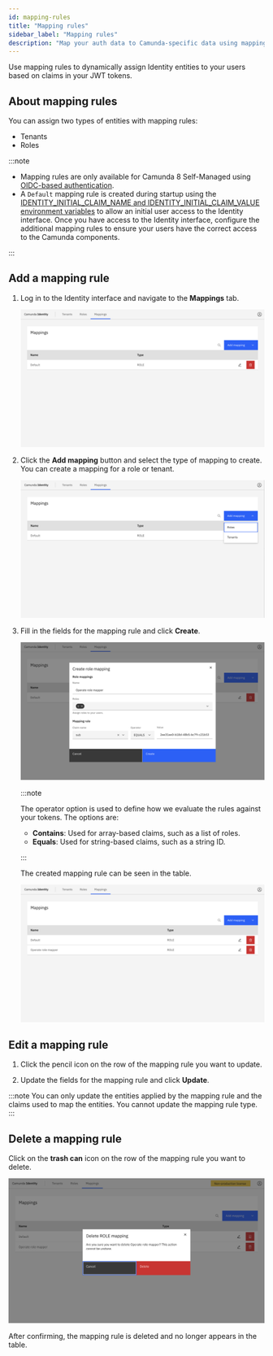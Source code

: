 ```yaml
---
id: mapping-rules
title: "Mapping rules"
sidebar_label: "Mapping rules"
description: "Map your auth data to Camunda-specific data using mapping rules."
---
```


Use mapping rules to dynamically assign Identity entities to your users based on claims in your JWT tokens.

## About mapping rules

You can assign two types of entities with mapping rules:

- Tenants
- Roles

:::note

- Mapping rules are only available for Camunda 8 Self-Managed using [OIDC-based authentication](/self-managed/components/management-identity/configuration/connect-to-an-oidc-provider.md).
- A `Default` mapping rule is created during startup using the [IDENTITY_INITIAL_CLAIM_NAME and IDENTITY_INITIAL_CLAIM_VALUE environment variables](/self-managed/components/management-identity/miscellaneous/configuration-variables.md#oidc-configuration) to allow an initial user access to the Identity interface. Once you have access to the Identity interface, configure the additional mapping rules to ensure your users have the correct access to the Camunda components.

:::

## Add a mapping rule

1. Log in to the Identity interface and navigate to the **Mappings** tab.

   ![mapping-rule-management-tab](./img/mapping-rule-management-tab.png)

1. Click the **Add mapping** button and select the type of mapping to create. You can create a mapping for a role or
   tenant.

   ![mapping-rule-add](./img/mapping-rule-add-mapping.png)

1. Fill in the fields for the mapping rule and click **Create**.

   ![mapping-rule-add-modal](./img/mapping-rule-add-mapping-modal.png)

   :::note

   The operator option is used to define how we evaluate the rules against your tokens. The options are:

   - **Contains**: Used for array-based claims, such as a list of roles.
   - **Equals**: Used for string-based claims, such as a string ID.

   :::

   The created mapping rule can be seen in the table.

   ![mapping-rule-refreshed-table](./img/mapping-rule-refreshed-table.png)

## Edit a mapping rule

1. Click the pencil icon on the row of the mapping rule you want to update.

2. Update the fields for the mapping rule and click **Update**.

:::note
You can only update the entities applied by the mapping rule and the claims used to map the entities. You cannot update the mapping rule type.
:::

## Delete a mapping rule

Click on the **trash can** icon on the row of the mapping rule you want to delete.

![mapping-rule-delete-modal](./img/mapping-rule-delete-modal.png)

After confirming, the mapping rule is deleted and no longer appears in the table.
